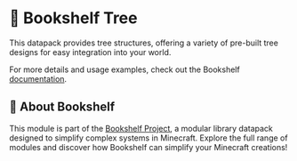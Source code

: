 # 🌳 Bookshelf Tree

This datapack provides tree structures, offering a variety of pre-built tree designs for easy integration into your world.

For more details and usage examples, check out the Bookshelf [documentation](https://docs.mcbookshelf.dev/en/latest/modules/tree.html).


## 📖 About Bookshelf

This module is part of the [Bookshelf Project](https://docs.mcbookshelf.dev/en/latest/index.html), a modular library datapack designed to simplify complex systems in Minecraft. Explore the full range of modules and discover how Bookshelf can simplify your Minecraft creations!
